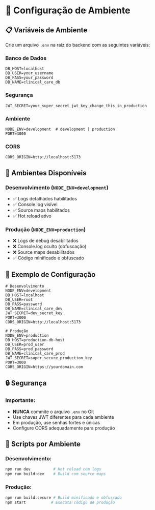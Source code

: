 # 🔧 Configuração de Ambiente

## 📋 Variáveis de Ambiente

Crie um arquivo `.env` na raiz do backend com as seguintes variáveis:

### **Banco de Dados**
```env
DB_HOST=localhost
DB_USER=your_username
DB_PASS=your_password
DB_NAME=clinical_care_db
```

### **Segurança**
```env
JWT_SECRET=your_super_secret_jwt_key_change_this_in_production
```

### **Ambiente**
```env
NODE_ENV=development  # development | production
PORT=3000
```

### **CORS**
```env
CORS_ORIGIN=http://localhost:5173
```

## 🚀 Ambientes Disponíveis

### **Desenvolvimento (`NODE_ENV=development`)**
- ✅ Logs detalhados habilitados
- ✅ Console.log visível
- ✅ Source maps habilitados
- ✅ Hot reload ativo

### **Produção (`NODE_ENV=production`)**
- ❌ Logs de debug desabilitados
- ❌ Console.log oculto (obfuscação)
- ❌ Source maps desabilitados
- ✅ Código minificado e obfuscado

## 📝 Exemplo de Configuração

```env
# Desenvolvimento
NODE_ENV=development
DB_HOST=localhost
DB_USER=root
DB_PASS=password
DB_NAME=clinical_care_dev
JWT_SECRET=dev_secret_key
PORT=3000
CORS_ORIGIN=http://localhost:5173

# Produção
NODE_ENV=production
DB_HOST=production-db-host
DB_USER=prod_user
DB_PASS=prod_password
DB_NAME=clinical_care_prod
JWT_SECRET=super_secure_production_key
PORT=3000
CORS_ORIGIN=https://yourdomain.com
```

## 🔒 Segurança

### **Importante:**
- **NUNCA** commite o arquivo `.env` no Git
- Use chaves JWT diferentes para cada ambiente
- Em produção, use senhas fortes e únicas
- Configure CORS adequadamente para produção

## 🚀 Scripts por Ambiente

### **Desenvolvimento:**
```bash
npm run dev          # Hot reload com logs
npm run build:dev    # Build com source maps
```

### **Produção:**
```bash
npm run build:secure # Build minificado e obfuscado
npm start           # Executa código de produção
```
